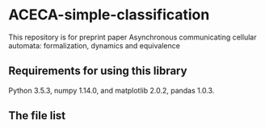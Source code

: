 # ACECA-simple-classification
This repository is for preprint paper Asynchronous communicating cellular automata: formalization, dynamics and equivalence

## Requirements for using this library 
Python 3.5.3, numpy 1.14.0, and matplotlib 2.0.2, pandas 1.0.3.

## The file list
